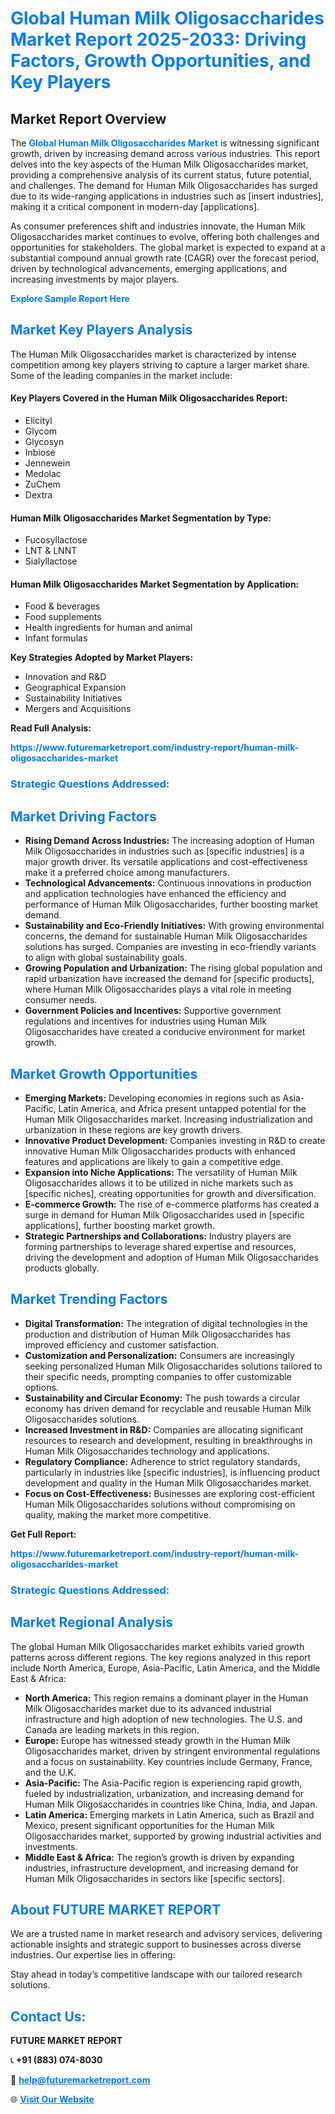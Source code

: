 <h1 style="color: #007BFF;">Global Human Milk Oligosaccharides Market Report 2025-2033: Driving Factors, Growth Opportunities, and Key Players</h1>

<section id="overview">
<h2>Market Report Overview</h2>
<p>The <a href="https://www.futuremarketreport.com/industry-report/human-milk-oligosaccharides-market" style="color: #007BFF; text-decoration: none;"><strong>Global Human Milk Oligosaccharides Market</strong></a> is witnessing significant growth, driven by increasing demand across various industries. This report delves into the key aspects of the Human Milk Oligosaccharides market, providing a comprehensive analysis of its current status, future potential, and challenges. The demand for Human Milk Oligosaccharides has surged due to its wide-ranging applications in industries such as [insert industries], making it a critical component in modern-day [applications].</p>
<p>As consumer preferences shift and industries innovate, the Human Milk Oligosaccharides market continues to evolve, offering both challenges and opportunities for stakeholders. The global market is expected to expand at a substantial compound annual growth rate (CAGR) over the forecast period, driven by technological advancements, emerging applications, and increasing investments by major players.</p>
</section>

<section id="overview">
<p><a href="https://www.futuremarketreport.com/request-sample/reportId=54393" style="color: #007BFF; text-decoration: none;"><strong>Explore Sample Report Here</strong></a></p>
</section>

<section id="key-players">
<h2 style="color: #007BFF;">Market Key Players Analysis</h2>
<p>The Human Milk Oligosaccharides market is characterized by intense competition among key players striving to capture a larger market share. Some of the leading companies in the market include:</p>
<h4>Key Players Covered in the Human Milk Oligosaccharides Report:</h4>
<ul><li>Elicityl</li><li>Glycom</li><li>Glycosyn</li><li>Inbiose</li><li>Jennewein</li><li>Medolac</li><li>ZuChem</li><li>Dextra</li></ul>
<h4>Human Milk Oligosaccharides Market Segmentation by Type:</h4>
<ul><li>Fucosyllactose</li><li>LNT &amp; LNNT</li><li>Sialyllactose</li></ul>

<h4>Human Milk Oligosaccharides Market Segmentation by Application:</h4>
<ul><li>Food &amp; beverages</li><li>Food supplements</li><li>Health ingredients for human and animal</li><li>Infant formulas</li></ul>
<p><strong>Key Strategies Adopted by Market Players:</strong></p>
<ul>
<li>Innovation and R&D</li>
<li>Geographical Expansion</li>
<li>Sustainability Initiatives</li>
<li>Mergers and Acquisitions</li>
</ul>
</section>

<section>
<p><strong>Read Full Analysis: </strong></p><a href="https://www.futuremarketreport.com/industry-report/human-milk-oligosaccharides-market" style="color: #007BFF; text-decoration: none;"><strong>https://www.futuremarketreport.com/industry-report/human-milk-oligosaccharides-market</strong></a>
<h3 style="color: #007BFF;">Strategic Questions Addressed:</h3>
</section>

<section id="driving-factors">
<h2 style="color: #007BFF;">Market Driving Factors</h2>
<ul>
<li><strong>Rising Demand Across Industries:</strong> The increasing adoption of Human Milk Oligosaccharides in industries such as [specific industries] is a major growth driver. Its versatile applications and cost-effectiveness make it a preferred choice among manufacturers.</li>
<li><strong>Technological Advancements:</strong> Continuous innovations in production and application technologies have enhanced the efficiency and performance of Human Milk Oligosaccharides, further boosting market demand.</li>
<li><strong>Sustainability and Eco-Friendly Initiatives:</strong> With growing environmental concerns, the demand for sustainable Human Milk Oligosaccharides solutions has surged. Companies are investing in eco-friendly variants to align with global sustainability goals.</li>
<li><strong>Growing Population and Urbanization:</strong> The rising global population and rapid urbanization have increased the demand for [specific products], where Human Milk Oligosaccharides plays a vital role in meeting consumer needs.</li>
<li><strong>Government Policies and Incentives:</strong> Supportive government regulations and incentives for industries using Human Milk Oligosaccharides have created a conducive environment for market growth.</li>
</ul>
</section>

<section id="growth-opportunities">
<h2 style="color: #007BFF;">Market Growth Opportunities</h2>
<ul>
<li><strong>Emerging Markets:</strong> Developing economies in regions such as Asia-Pacific, Latin America, and Africa present untapped potential for the Human Milk Oligosaccharides market. Increasing industrialization and urbanization in these regions are key growth drivers.</li>
<li><strong>Innovative Product Development:</strong> Companies investing in R&D to create innovative Human Milk Oligosaccharides products with enhanced features and applications are likely to gain a competitive edge.</li>
<li><strong>Expansion into Niche Applications:</strong> The versatility of Human Milk Oligosaccharides allows it to be utilized in niche markets such as [specific niches], creating opportunities for growth and diversification.</li>
<li><strong>E-commerce Growth:</strong> The rise of e-commerce platforms has created a surge in demand for Human Milk Oligosaccharides used in [specific applications], further boosting market growth.</li>
<li><strong>Strategic Partnerships and Collaborations:</strong> Industry players are forming partnerships to leverage shared expertise and resources, driving the development and adoption of Human Milk Oligosaccharides products globally.</li>
</ul>
</section>

<section id="trending-factors">
<h2 style="color: #007BFF;">Market Trending Factors</h2>
<ul>
<li><strong>Digital Transformation:</strong> The integration of digital technologies in the production and distribution of Human Milk Oligosaccharides has improved efficiency and customer satisfaction.</li>
<li><strong>Customization and Personalization:</strong> Consumers are increasingly seeking personalized Human Milk Oligosaccharides solutions tailored to their specific needs, prompting companies to offer customizable options.</li>
<li><strong>Sustainability and Circular Economy:</strong> The push towards a circular economy has driven demand for recyclable and reusable Human Milk Oligosaccharides solutions.</li>
<li><strong>Increased Investment in R&D:</strong> Companies are allocating significant resources to research and development, resulting in breakthroughs in Human Milk Oligosaccharides technology and applications.</li>
<li><strong>Regulatory Compliance:</strong> Adherence to strict regulatory standards, particularly in industries like [specific industries], is influencing product development and quality in the Human Milk Oligosaccharides market.</li>
<li><strong>Focus on Cost-Effectiveness:</strong> Businesses are exploring cost-efficient Human Milk Oligosaccharides solutions without compromising on quality, making the market more competitive.</li>
</ul>
</section>

<section>
<p><strong>Get Full Report: </strong></p><a href="https://www.futuremarketreport.com/industry-report/human-milk-oligosaccharides-market" style="color: #007BFF; text-decoration: none;"><strong>https://www.futuremarketreport.com/industry-report/human-milk-oligosaccharides-market</strong></a>
<h3 style="color: #007BFF;">Strategic Questions Addressed:</h3>
</section>


<section id="regional-analysis">
<h2 style="color: #007BFF;">Market Regional Analysis</h2>
<p>The global Human Milk Oligosaccharides market exhibits varied growth patterns across different regions. The key regions analyzed in this report include North America, Europe, Asia-Pacific, Latin America, and the Middle East & Africa:</p>
<ul>
<li><strong>North America:</strong> This region remains a dominant player in the Human Milk Oligosaccharides market due to its advanced industrial infrastructure and high adoption of new technologies. The U.S. and Canada are leading markets in this region.</li>
<li><strong>Europe:</strong> Europe has witnessed steady growth in the Human Milk Oligosaccharides market, driven by stringent environmental regulations and a focus on sustainability. Key countries include Germany, France, and the U.K.</li>
<li><strong>Asia-Pacific:</strong> The Asia-Pacific region is experiencing rapid growth, fueled by industrialization, urbanization, and increasing demand for Human Milk Oligosaccharides in countries like China, India, and Japan.</li>
<li><strong>Latin America:</strong> Emerging markets in Latin America, such as Brazil and Mexico, present significant opportunities for the Human Milk Oligosaccharides market, supported by growing industrial activities and investments.</li>
<li><strong>Middle East & Africa:</strong> The region’s growth is driven by expanding industries, infrastructure development, and increasing demand for Human Milk Oligosaccharides in sectors like [specific sectors].</li>
</ul>
</section>

<footer>
<h2 style="color: #007BFF;">About FUTURE MARKET REPORT</h2>
<p>We are a trusted name in market research and advisory services, delivering actionable insights and strategic support to businesses across diverse industries. Our expertise lies in offering:</p>

<p>Stay ahead in today’s competitive landscape with our tailored research solutions.</p>

<h2 style="color: #007BFF;">Contact Us:</h2>
<p><strong>FUTURE MARKET REPORT</strong></p>
<p>📞 <strong>+91 (883) 074-8030</strong></p>
<p>📧 <strong><a href="mailto:help@futuremarketreport.com" style="color: #007BFF;">help@futuremarketreport.com</a></strong></p>
<p>🌐 <strong><a href="https://www.futuremarketreport.com/" style="color: #007BFF;">Visit Our Website</a></strong></p>
</footer>